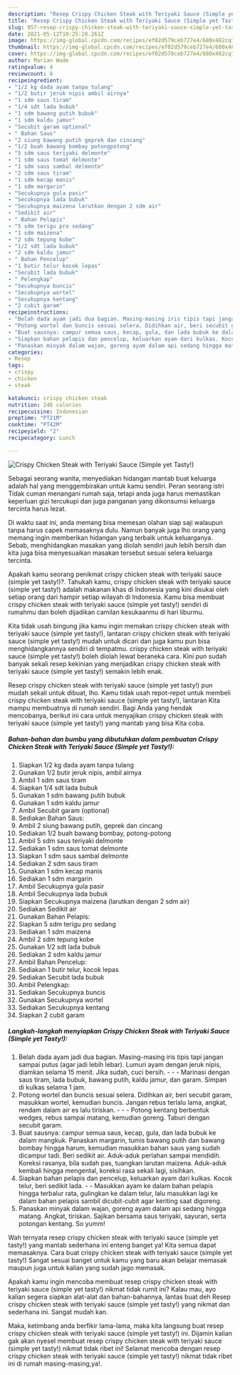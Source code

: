 ```yaml
---
description: "Resep Crispy Chicken Steak with Teriyaki Sauce (Simple yet Tasty!) yang enak Untuk Jualan"
title: "Resep Crispy Chicken Steak with Teriyaki Sauce (Simple yet Tasty!) yang enak Untuk Jualan"
slug: 957-resep-crispy-chicken-steak-with-teriyaki-sauce-simple-yet-tasty-yang-enak-untuk-jualan
date: 2021-05-12T10:25:28.261Z
image: https://img-global.cpcdn.com/recipes/ef02d579ceb727e4/680x482cq70/crispy-chicken-steak-with-teriyaki-sauce-simple-yet-tasty-foto-resep-utama.jpg
thumbnail: https://img-global.cpcdn.com/recipes/ef02d579ceb727e4/680x482cq70/crispy-chicken-steak-with-teriyaki-sauce-simple-yet-tasty-foto-resep-utama.jpg
cover: https://img-global.cpcdn.com/recipes/ef02d579ceb727e4/680x482cq70/crispy-chicken-steak-with-teriyaki-sauce-simple-yet-tasty-foto-resep-utama.jpg
author: Marian Wade
ratingvalue: 4
reviewcount: 8
recipeingredient:
- "1/2 kg dada ayam tanpa tulang"
- "1/2 butir jeruk nipis ambil airnya"
- "1 sdm saus tiram"
- "1/4 sdt lada bubuk"
- "1 sdm bawang putih bubuk"
- "1 sdm kaldu jamur"
- "Secubit garam optional"
- " Bahan Saus"
- "2 siung bawang putih geprek dan cincang"
- "1/2 buah bawang bombay potongpotong"
- "5 sdm saus teriyaki delmonte"
- "1 sdm saus tomat delmonte"
- "1 sdm saus sambal delmonte"
- "2 sdm saus tiram"
- "1 sdm kecap manis"
- "1 sdm margarin"
- "Secukupnya gula pasir"
- "Secukupnya lada bubuk"
- "Secukupnya maizena larutkan dengan 2 sdm air"
- "Sedikit air"
- " Bahan Pelapis"
- "5 sdm terigu pro sedang"
- "1 sdm maizena"
- "2 sdm tepung kobe"
- "1/2 sdt lada bubuk"
- "2 sdm kaldu jamur"
- " Bahan Pencelup"
- "1 butir telur kocok lepas"
- "Secubit lada bubuk"
- " Pelengkap"
- "Secukupnya buncis"
- "Secukupnya wortel"
- "Secukupnya kentang"
- "2 cubit garam"
recipeinstructions:
- "Belah dada ayam jadi dua bagian. Masing-masing iris tipis tapi jangan sampai putus (agar jadi lebih lebar). Lumuri ayam dengan jeruk nipis, diamkan selama 15 menit. Jika sudah, cuci bersih.  - Marinasi dengan saus tiram, lada bubuk, bawang putih, kaldu jamur, dan garam. Simpan di kulkas selama 1 jam."
- "Potong wortel dan buncis sesuai selera. Didihkan air, beri secubit garam, masukkan wortel, kemudian buncis. Jangan rebus terlalu lama, angkat, rendam dalam air es lalu tiriskan.  - Potong kentang berbentuk wedges, rebus sampai matang, kemudian goreng. Taburi dengan secubit garam."
- "Buat sausnya: campur semua saus, kecap, gula, dan lada bubuk ke dalam mangkuk. Panaskan margarin, tumis bawang putih dan bawang bombay hingga harum, kemudian masukkan bahan saus yang sudah dicampur tadi. Beri sedikit air. Aduk-aduk perlahan sampai mendidih. Koreksi rasanya, bila sudah pas, tuangkan larutan maizena. Aduk-aduk kembali hingga mengental, koreksi rasa sekali lagi, sisihkan."
- "Siapkan bahan pelapis dan pencelup, keluarkan ayam dari kulkas. Kocok telur, beri sedikit lada. - Masukkan ayam ke dalam bahan pelapis hingga terbalur rata, gulingkan ke dalam telur, lalu masukkan lagi ke dalam bahan pelapis sambil dicubit-cubit agar keriting saat digoreng."
- "Panaskan minyak dalam wajan, goreng ayam dalam api sedang hingga matang. Angkat, tiriskan. Sajikan bersama saus teriyaki, sayuran, serta potongan kentang. So yumm!"
categories:
- Resep
tags:
- crispy
- chicken
- steak

katakunci: crispy chicken steak 
nutrition: 246 calories
recipecuisine: Indonesian
preptime: "PT21M"
cooktime: "PT42M"
recipeyield: "2"
recipecategory: Lunch

---
```



![Crispy Chicken Steak with Teriyaki Sauce (Simple yet Tasty!)](https://img-global.cpcdn.com/recipes/ef02d579ceb727e4/680x482cq70/crispy-chicken-steak-with-teriyaki-sauce-simple-yet-tasty-foto-resep-utama.jpg)

Sebagai seorang wanita, menyediakan hidangan mantab buat keluarga adalah hal yang menggembirakan untuk kamu sendiri. Peran seorang istri Tidak cuman menangani rumah saja, tetapi anda juga harus memastikan keperluan gizi tercukupi dan juga panganan yang dikonsumsi keluarga tercinta harus lezat.

Di waktu  saat ini, anda memang bisa memesan olahan siap saji walaupun tanpa harus capek memasaknya dulu. Namun banyak juga lho orang yang memang ingin memberikan hidangan yang terbaik untuk keluarganya. Sebab, menghidangkan masakan yang diolah sendiri jauh lebih bersih dan kita juga bisa menyesuaikan masakan tersebut sesuai selera keluarga tercinta. 



Apakah kamu seorang penikmat crispy chicken steak with teriyaki sauce (simple yet tasty!)?. Tahukah kamu, crispy chicken steak with teriyaki sauce (simple yet tasty!) adalah makanan khas di Indonesia yang kini disukai oleh setiap orang dari hampir setiap wilayah di Indonesia. Kamu bisa membuat crispy chicken steak with teriyaki sauce (simple yet tasty!) sendiri di rumahmu dan boleh dijadikan camilan kesukaanmu di hari liburmu.

Kita tidak usah bingung jika kamu ingin memakan crispy chicken steak with teriyaki sauce (simple yet tasty!), lantaran crispy chicken steak with teriyaki sauce (simple yet tasty!) mudah untuk dicari dan juga kamu pun bisa menghidangkannya sendiri di tempatmu. crispy chicken steak with teriyaki sauce (simple yet tasty!) boleh diolah lewat beraneka cara. Kini pun sudah banyak sekali resep kekinian yang menjadikan crispy chicken steak with teriyaki sauce (simple yet tasty!) semakin lebih enak.

Resep crispy chicken steak with teriyaki sauce (simple yet tasty!) pun mudah sekali untuk dibuat, lho. Kamu tidak usah repot-repot untuk membeli crispy chicken steak with teriyaki sauce (simple yet tasty!), lantaran Kita mampu membuatnya di rumah sendiri. Bagi Anda yang hendak mencobanya, berikut ini cara untuk menyajikan crispy chicken steak with teriyaki sauce (simple yet tasty!) yang mantab yang bisa Kita coba.

<!--inarticleads1-->

##### Bahan-bahan dan bumbu yang dibutuhkan dalam pembuatan Crispy Chicken Steak with Teriyaki Sauce (Simple yet Tasty!):

1. Siapkan 1/2 kg dada ayam tanpa tulang
1. Gunakan 1/2 butir jeruk nipis, ambil airnya
1. Ambil 1 sdm saus tiram
1. Siapkan 1/4 sdt lada bubuk
1. Gunakan 1 sdm bawang putih bubuk
1. Gunakan 1 sdm kaldu jamur
1. Ambil Secubit garam (optional)
1. Sediakan  Bahan Saus:
1. Ambil 2 siung bawang putih, geprek dan cincang
1. Sediakan 1/2 buah bawang bombay, potong-potong
1. Ambil 5 sdm saus teriyaki delmonte
1. Sediakan 1 sdm saus tomat delmonte
1. Siapkan 1 sdm saus sambal delmonte
1. Sediakan 2 sdm saus tiram
1. Gunakan 1 sdm kecap manis
1. Sediakan 1 sdm margarin
1. Ambil Secukupnya gula pasir
1. Ambil Secukupnya lada bubuk
1. Siapkan Secukupnya maizena (larutkan dengan 2 sdm air)
1. Sediakan Sedikit air
1. Gunakan  Bahan Pelapis:
1. Siapkan 5 sdm terigu pro sedang
1. Sediakan 1 sdm maizena
1. Ambil 2 sdm tepung kobe
1. Gunakan 1/2 sdt lada bubuk
1. Sediakan 2 sdm kaldu jamur
1. Ambil  Bahan Pencelup:
1. Sediakan 1 butir telur, kocok lepas
1. Sediakan Secubit lada bubuk
1. Ambil  Pelengkap:
1. Sediakan Secukupnya buncis
1. Gunakan Secukupnya wortel
1. Sediakan Secukupnya kentang
1. Siapkan 2 cubit garam




<!--inarticleads2-->

##### Langkah-langkah menyiapkan Crispy Chicken Steak with Teriyaki Sauce (Simple yet Tasty!):

1. Belah dada ayam jadi dua bagian. Masing-masing iris tipis tapi jangan sampai putus (agar jadi lebih lebar). Lumuri ayam dengan jeruk nipis, diamkan selama 15 menit. Jika sudah, cuci bersih. -  - - Marinasi dengan saus tiram, lada bubuk, bawang putih, kaldu jamur, dan garam. Simpan di kulkas selama 1 jam.
1. Potong wortel dan buncis sesuai selera. Didihkan air, beri secubit garam, masukkan wortel, kemudian buncis. Jangan rebus terlalu lama, angkat, rendam dalam air es lalu tiriskan. -  - - Potong kentang berbentuk wedges, rebus sampai matang, kemudian goreng. Taburi dengan secubit garam.
1. Buat sausnya: campur semua saus, kecap, gula, dan lada bubuk ke dalam mangkuk. Panaskan margarin, tumis bawang putih dan bawang bombay hingga harum, kemudian masukkan bahan saus yang sudah dicampur tadi. Beri sedikit air. Aduk-aduk perlahan sampai mendidih. Koreksi rasanya, bila sudah pas, tuangkan larutan maizena. Aduk-aduk kembali hingga mengental, koreksi rasa sekali lagi, sisihkan.
1. Siapkan bahan pelapis dan pencelup, keluarkan ayam dari kulkas. Kocok telur, beri sedikit lada. - - Masukkan ayam ke dalam bahan pelapis hingga terbalur rata, gulingkan ke dalam telur, lalu masukkan lagi ke dalam bahan pelapis sambil dicubit-cubit agar keriting saat digoreng.
1. Panaskan minyak dalam wajan, goreng ayam dalam api sedang hingga matang. Angkat, tiriskan. Sajikan bersama saus teriyaki, sayuran, serta potongan kentang. So yumm!




Wah ternyata resep crispy chicken steak with teriyaki sauce (simple yet tasty!) yang mantab sederhana ini enteng banget ya! Kita semua dapat memasaknya. Cara buat crispy chicken steak with teriyaki sauce (simple yet tasty!) Sangat sesuai banget untuk kamu yang baru akan belajar memasak maupun juga untuk kalian yang sudah jago memasak.

Apakah kamu ingin mencoba membuat resep crispy chicken steak with teriyaki sauce (simple yet tasty!) nikmat tidak rumit ini? Kalau mau, ayo kalian segera siapkan alat-alat dan bahan-bahannya, lantas buat deh Resep crispy chicken steak with teriyaki sauce (simple yet tasty!) yang nikmat dan sederhana ini. Sangat mudah kan. 

Maka, ketimbang anda berfikir lama-lama, maka kita langsung buat resep crispy chicken steak with teriyaki sauce (simple yet tasty!) ini. Dijamin kalian gak akan nyesel membuat resep crispy chicken steak with teriyaki sauce (simple yet tasty!) nikmat tidak ribet ini! Selamat mencoba dengan resep crispy chicken steak with teriyaki sauce (simple yet tasty!) nikmat tidak ribet ini di rumah masing-masing,ya!.


